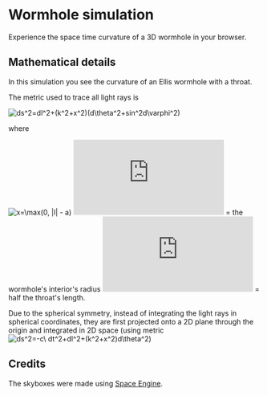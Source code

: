 # Wormhole simulation

Experience the space time curvature of a 3D wormhole in your browser.

## Mathematical details

In this simulation you see the curvature of an Ellis wormhole with a throat.

The metric used to trace all light rays is

![ds^2=dl^2+(k^2+x^2)(d\theta^2+sin^2d\varphi^2)](https://latex.codecogs.com/gif.latex?ds^2=-c\&space;dt^2&plus;dl^2&plus;(k^2&plus;x^2)(d\theta^2&plus;sin^2d\varphi^2))

where

![x=\max(0, |l| - a)](https://latex.codecogs.com/gif.latex?x=\max(0,&space;|l|&space;-&space;a))
![k](https://latex.codecogs.com/gif.latex?k) = the wormhole's interior's radius
![a](https://latex.codecogs.com/gif.latex?a) = half the throat's length.

Due to the spherical symmetry, instead of integrating the light rays in spherical coordinates, they are first projected onto a 2D plane through the origin and integrated in 2D space (using metric ![ds^2=-c\ dt^2+dl^2+(k^2+x^2)d\theta^2](https://latex.codecogs.com/gif.latex?ds^2=-c\&space;dt^2&plus;dl^2&plus;(k^2&plus;x^2)d\theta^2))

## Credits

The skyboxes were made using [Space Engine](http://spaceengine.org/).